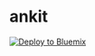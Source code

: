 # ankit

[![Deploy to Bluemix](https://bluemix.net/deploy/button.png)](https://bluemix.net/deploy?repository=https://github.com/ankit13sharma95/ankit/)
